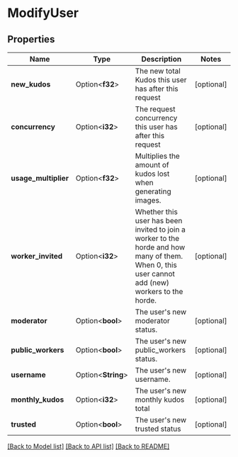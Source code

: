 # ModifyUser

## Properties

Name | Type | Description | Notes
------------ | ------------- | ------------- | -------------
**new_kudos** | Option<**f32**> | The new total Kudos this user has after this request | [optional]
**concurrency** | Option<**i32**> | The request concurrency this user has after this request | [optional]
**usage_multiplier** | Option<**f32**> | Multiplies the amount of kudos lost when generating images. | [optional]
**worker_invited** | Option<**i32**> | Whether this user has been invited to join a worker to the horde and how many of them. When 0, this user cannot add (new) workers to the horde. | [optional]
**moderator** | Option<**bool**> | The user's new moderator status. | [optional]
**public_workers** | Option<**bool**> | The user's new public_workers status. | [optional]
**username** | Option<**String**> | The user's new username. | [optional]
**monthly_kudos** | Option<**i32**> | The user's new monthly kudos total | [optional]
**trusted** | Option<**bool**> | The user's new trusted status | [optional]

[[Back to Model list]](../README.md#documentation-for-models) [[Back to API list]](../README.md#documentation-for-api-endpoints) [[Back to README]](../README.md)


